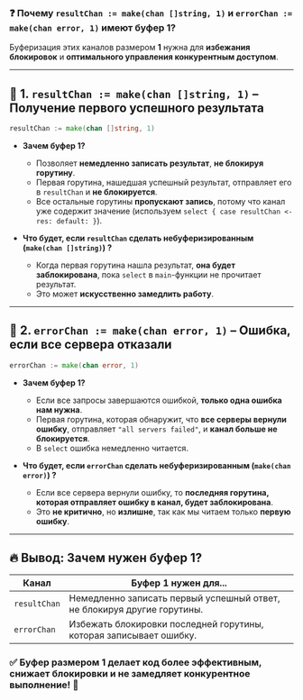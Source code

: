 ### ❓ **Почему `resultChan := make(chan []string, 1)` и `errorChan := make(chan error, 1)` имеют буфер 1?**

Буферизация этих каналов размером **1** нужна для **избежания блокировок** и **оптимального управления конкурентным доступом**.

---

## 🔹 **1. `resultChan := make(chan []string, 1)` – Получение первого успешного результата**
```go
resultChan := make(chan []string, 1)
```
- **Зачем буфер 1?**  
  - Позволяет **немедленно записать результат**, **не блокируя горутину**.
  - Первая горутина, нашедшая успешный результат, отправляет его в `resultChan` и **не блокируется**.
  - Все остальные горутины **пропускают запись**, потому что канал уже содержит значение (используем `select { case resultChan <- res: default: }`).
  
- **Что будет, если `resultChan` сделать небуферизированным (`make(chan []string)`) ?**
  - Когда первая горутина нашла результат, **она будет заблокирована**, пока `select` в `main`-функции не прочитает результат.
  - Это может **искусственно замедлить работу**.

---

## 🔹 **2. `errorChan := make(chan error, 1)` – Ошибка, если все сервера отказали**
```go
errorChan := make(chan error, 1)
```
- **Зачем буфер 1?**  
  - Если все запросы завершаются ошибкой, **только одна ошибка нам нужна**.
  - Первая горутина, которая обнаружит, что **все серверы вернули ошибку**, отправляет `"all servers failed"`, и **канал больше не блокируется**.
  - В `select` ошибка немедленно читается.

- **Что будет, если `errorChan` сделать небуферизированным (`make(chan error)`) ?**
  - Если все сервера вернули ошибку, то **последняя горутина, которая отправляет ошибку в канал, будет заблокирована**.
  - Это **не критично**, но **излишне**, так как мы читаем только **первую ошибку**.

---

## 🔥 **Вывод: Зачем нужен буфер 1?**
| Канал       | Буфер 1 нужен для... |
|-------------|---------------------------------------------|
| `resultChan` | Немедленно записать первый успешный ответ, не блокируя другие горутины. |
| `errorChan`  | Избежать блокировки последней горутины, которая записывает ошибку. |

### ✅ **Буфер размером 1 делает код более эффективным, снижает блокировки и не замедляет конкурентное выполнение! 🚀**